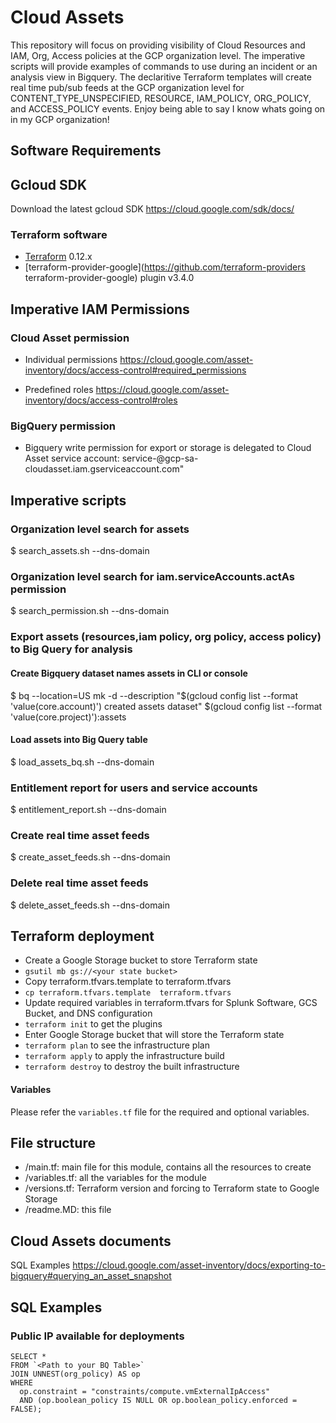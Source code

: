 # Cloud Assets
This repository will focus on providing visibility of Cloud Resources and IAM, Org, Access policies at the GCP organization level. The imperative scripts will provide examples of commands to use during an incident or an analysis view in Bigquery. The declaritive Terraform templates will create real time pub/sub feeds at the GCP organization level for CONTENT_TYPE_UNSPECIFIED, RESOURCE, IAM_POLICY, ORG_POLICY, and ACCESS_POLICY events. Enjoy being able to say I know whats going on in my GCP organization!

## Software Requirements
## Gcloud SDK
Download the latest gcloud SDK
https://cloud.google.com/sdk/docs/

### Terraform software
- [Terraform](https://www.terraform.io/downloads.html) 0.12.x
- [terraform-provider-google](https://github.com/terraform-providers terraform-provider-google) plugin v3.4.0

## Imperative IAM Permissions

### Cloud Asset permission
- Individual permissions https://cloud.google.com/asset-inventory/docs/access-control#required_permissions

- Predefined roles https://cloud.google.com/asset-inventory/docs/access-control#roles

### BigQuery permission 
- Bigquery write permission for export or storage is delegated to Cloud Asset service account: service-<your project number>@gcp-sa-cloudasset.iam.gserviceaccount.com"

## Imperative scripts 

### Organization level search for assets
$ search_assets.sh --dns-domain <Your DNS Domain>

### Organization level search for iam.serviceAccounts.actAs permission
$ search_permission.sh --dns-domain <Your DNS Domain>

### Export assets (resources,iam policy, org policy, access policy) to Big Query for analysis

#### Create Bigquery dataset names assets in CLI or console

$ bq --location=US mk -d --description "$(gcloud config list --format 'value(core.account)') created assets dataset" $(gcloud config list --format 'value(core.project)'):assets

#### Load assets into Big Query table 
$ load_assets_bq.sh --dns-domain <Your DNS Domain>

### Entitlement report for users and service accounts
$ entitlement_report.sh	--dns-domain <Your DNS Domain>

### Create real time asset feeds
$ create_asset_feeds.sh --dns-domain <Your DNS Domain>

### Delete real time asset feeds
$ delete_asset_feeds.sh --dns-domain <Your DNS Domain>

## Terraform deployment

-  Create a Google Storage bucket to store Terraform state 
-  `gsutil mb gs://<your state bucket>`
-  Copy terraform.tfvars.template to terraform.tfvars 
-  `cp terraform.tfvars.template  terraform.tfvars`
-  Update required variables in terraform.tfvars for Splunk Software, GCS Bucket, and DNS configuration 
- `terraform init` to get the plugins
-  Enter Google Storage bucket that will store the Terraform state
- `terraform plan` to see the infrastructure plan
- `terraform apply` to apply the infrastructure build
- `terraform destroy` to destroy the built infrastructure

#### Variables
Please refer the `variables.tf` file for the required and optional variables.

## File structure
- /main.tf: main file for this module, contains all the resources to create
- /variables.tf: all the variables for the module
- /versions.tf: Terraform version and forcing to Terraform state to Google Storage
- /readme.MD: this file


## Cloud Assets documents 
SQL Examples https://cloud.google.com/asset-inventory/docs/exporting-to-bigquery#querying_an_asset_snapshot

## SQL Examples

### Public IP available for deployments

```
SELECT *
FROM `<Path to your BQ Table>`
JOIN UNNEST(org_policy) AS op
WHERE
  op.constraint = "constraints/compute.vmExternalIpAccess"
  AND (op.boolean_policy IS NULL OR op.boolean_policy.enforced = FALSE);
```